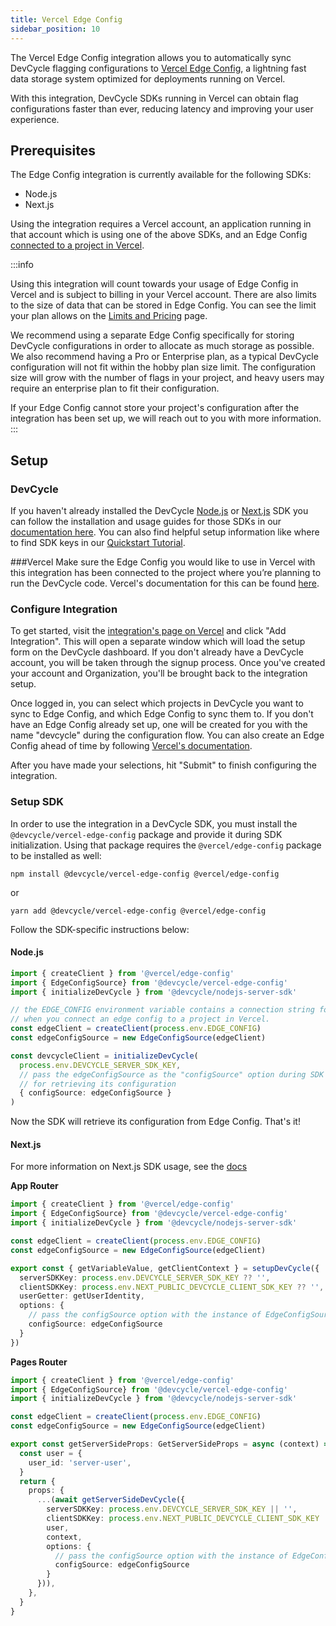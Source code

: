 ```yaml
---
title: Vercel Edge Config
sidebar_position: 10
---
```


The Vercel Edge Config integration allows you to automatically sync DevCycle flagging configurations to [Vercel Edge Config](https://vercel.com/docs/storage/edge-config),
a lightning fast data storage system optimized for deployments running on Vercel.

With this integration, DevCycle SDKs running in Vercel can obtain flag configurations faster than ever, reducing latency
and improving your user experience.

## Prerequisites
The Edge Config integration is currently available for the following SDKs:
- Node.js
- Next.js

Using the integration requires a Vercel account, an application running in that account which is using 
one of the above SDKs, and an Edge Config [connected to a project in Vercel](https://vercel.com/docs/storage/edge-config/get-started#connect-your-vercel-project).

:::info

Using this integration will count towards your usage of Edge Config in Vercel and is subject to billing in your Vercel account.
There are also limits to the size of data that can be stored in Edge Config. You can see the limit your plan allows on the [Limits and Pricing](https://vercel.com/docs/storage/edge-config/edge-config-limits#limits-by-plan) page.

We recommend using a separate Edge Config specifically for storing DevCycle configurations in order to allocate as much storage as possible. 
We also recommend having a Pro or Enterprise plan, as a typical DevCycle configuration will not fit within the hobby plan size limit.
The configuration size will grow with the number of flags in your project, and heavy users may require an enterprise plan to fit their
configuration. 

If your Edge Config cannot store your project's configuration after the integration has been set up, we will reach out to you with more information.
:::

## Setup

### DevCycle
If you haven't already installed the DevCycle [Node.js](https://docs.devcycle.com/sdk/server-side-sdks/node/) or [Next.js](https://docs.devcycle.com/sdk/server-side-sdks/nestjs/) SDK you can follow the installation and usage guides for those SDKs in our [documentation here](https://docs.devcycle.com/sdk/). You can also find helpful setup information like where to find SDK keys in our [Quickstart Tutorial](https://docs.devcycle.com/introduction/quickstart).

###Vercel
Make sure the Edge Config you would like to use in Vercel with this integration has been connected to the project where you’re planning to run the DevCycle code. Vercel's documentation for this can be found [here](https://vercel.com/docs/storage/edge-config/get-started#connect-your-vercel-project).

### Configure Integration
To get started, visit the [integration's page on Vercel](https://vercel.com/integrations/devcycle) and click "Add Integration".
This will open a separate window which will load the setup form on the DevCycle dashboard. If you don't already have a DevCycle account,
you will be taken through the signup process. Once you've created your account and Organization, you'll be brought back to the integration
setup.

Once logged in, you can select which projects in DevCycle you want to sync to Edge Config, and which Edge Config to sync them to.
If you don't have an Edge Config already set up, one will be created for you with the name "devcycle" during the configuration flow. You can also create an Edge Config ahead of time by following [Vercel's documentation](https://vercel.com/docs/storage/edge-config/get-started).

After you have made your selections, hit "Submit" to finish configuring the integration.

### Setup SDK
In order to use the integration in a DevCycle SDK, you must install the `@devcycle/vercel-edge-config` package and provide it 
during SDK initialization. Using that package requires the `@vercel/edge-config` package to be installed as well:

```shell
npm install @devcycle/vercel-edge-config @vercel/edge-config
```
or

```shell
yarn add @devcycle/vercel-edge-config @vercel/edge-config
```

Follow the SDK-specific instructions below:

#### Node.js
```typescript
import { createClient } from '@vercel/edge-config'
import { EdgeConfigSource} from '@devcycle/vercel-edge-config'
import { initializeDevCycle } from '@devcycle/nodejs-server-sdk'

// the EDGE_CONFIG environment variable contains a connection string for a particular edge config. It is set automatically
// when you connect an edge config to a project in Vercel.
const edgeClient = createClient(process.env.EDGE_CONFIG)
const edgeConfigSource = new EdgeConfigSource(edgeClient)

const devcycleClient = initializeDevCycle(
  process.env.DEVCYCLE_SERVER_SDK_KEY, 
  // pass the edgeConfigSource as the "configSource" option during SDK intialization to tell the SDK to use Edge Config
  // for retrieving its configuration
  { configSource: edgeConfigSource }
)
```
Now the SDK will retrieve its configuration from Edge Config. That's it!

#### Next.js
For more information on Next.js SDK usage, see the [docs](/sdk/client-side-sdks/nextjs)

**App Router**
```typescript
import { createClient } from '@vercel/edge-config'
import { EdgeConfigSource} from '@devcycle/vercel-edge-config'
import { initializeDevCycle } from '@devcycle/nodejs-server-sdk'

const edgeClient = createClient(process.env.EDGE_CONFIG)
const edgeConfigSource = new EdgeConfigSource(edgeClient)

export const { getVariableValue, getClientContext } = setupDevCycle({
  serverSDKKey: process.env.DEVCYCLE_SERVER_SDK_KEY ?? '',
  clientSDKKey: process.env.NEXT_PUBLIC_DEVCYCLE_CLIENT_SDK_KEY ?? '',
  userGetter: getUserIdentity,
  options: {
    // pass the configSource option with the instance of EdgeConfigSource
    configSource: edgeConfigSource
  }
})
```

**Pages Router**
```typescript
import { createClient } from '@vercel/edge-config'
import { EdgeConfigSource} from '@devcycle/vercel-edge-config'
import { initializeDevCycle } from '@devcycle/nodejs-server-sdk'

const edgeClient = createClient(process.env.EDGE_CONFIG)
const edgeConfigSource = new EdgeConfigSource(edgeClient)

export const getServerSideProps: GetServerSideProps = async (context) => {
  const user = {
    user_id: 'server-user',
  }
  return {
    props: {
      ...(await getServerSideDevCycle({
        serverSDKKey: process.env.DEVCYCLE_SERVER_SDK_KEY || '',
        clientSDKKey: process.env.NEXT_PUBLIC_DEVCYCLE_CLIENT_SDK_KEY || '',
        user,
        context,
        options: {
          // pass the configSource option with the instance of EdgeConfigSource
          configSource: edgeConfigSource
        }
      })),
    },
  }
}
```

